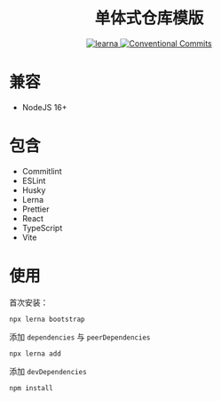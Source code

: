 <h1 align="center">单体式仓库模版</h1>
<p align="center">
  <a href="https://lerna.js.org/" target="_blank">
    <img alt="learna" src="https://img.shields.io/badge/maintained%20with-lerna-cc00ff.svg">
  </a>
  <a href="https://conventionalcommits.org/" target="_blank">
    <img alt="Conventional Commits" src="https://img.shields.io/badge/Conventional%20Commits-1.0.0-yellow.svg">
  </a>
</p>

# 兼容

- NodeJS 16+

# 包含

- Commitlint
- ESLint
- Husky
- Lerna
- Prettier
- React
- TypeScript
- Vite

# 使用

首次安装：

```
npx lerna bootstrap
```

添加 `dependencies` 与 `peerDependencies`

```
npx lerna add
```

添加 `devDependencies`

```
npm install
```
